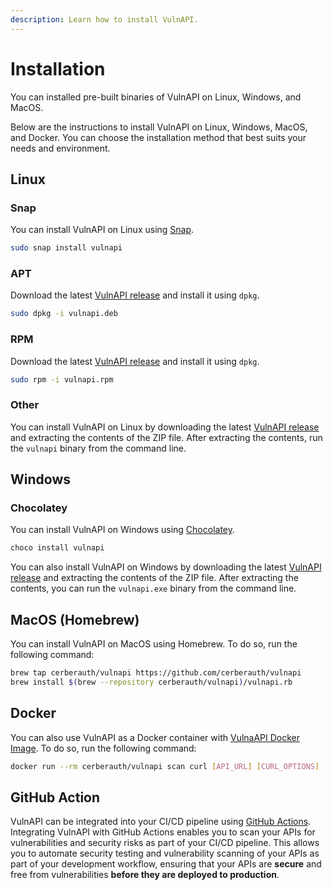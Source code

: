 ```yaml
---
description: Learn how to install VulnAPI.
---
```


# Installation

You can installed pre-built binaries of VulnAPI on Linux, Windows, and MacOS.

Below are the instructions to install VulnAPI on Linux, Windows, MacOS, and Docker. You can choose the installation method that best suits your needs and environment.

## Linux

### Snap

You can install VulnAPI on Linux using [Snap](https://snapcraft.io/vulnapi).

```bash copy
sudo snap install vulnapi
```

### APT

Download the latest [VulnAPI release](https://github.com/cerberauth/vulnapi/releases?ref=deb) and install it using `dpkg`.

```bash copy
sudo dpkg -i vulnapi.deb
```

### RPM

Download the latest [VulnAPI release](https://github.com/cerberauth/vulnapi/releases?ref=rpm) and install it using `dpkg`.

```bash copy
sudo rpm -i vulnapi.rpm
```

### Other

You can install VulnAPI on Linux by downloading the latest [VulnAPI release](https://github.com/cerberauth/vulnapi/releases?ref=other) and extracting the contents of the ZIP file. After extracting the contents, run the `vulnapi` binary from the command line.

## Windows

### Chocolatey

You can install VulnAPI on Windows using [Chocolatey](https://chocolatey.org/packages/vulnapi).

```bash copy
choco install vulnapi
```

You can also install VulnAPI on Windows by downloading the latest [VulnAPI release](https://github.com/cerberauth/vulnapi/releases?ref=windows) and extracting the contents of the ZIP file. After extracting the contents, you can run the `vulnapi.exe` binary from the command line.

## MacOS (Homebrew)

You can install VulnAPI on MacOS using Homebrew. To do so, run the following command:

```bash copy
brew tap cerberauth/vulnapi https://github.com/cerberauth/vulnapi
brew install $(brew --repository cerberauth/vulnapi)/vulnapi.rb
```

## Docker

You can also use VulnAPI as a Docker container with [VulnaAPI Docker Image](https://hub.docker.com/r/cerberauth/vulnapi). To do so, run the following command:

```bash copy
docker run --rm cerberauth/vulnapi scan curl [API_URL] [CURL_OPTIONS]
```

## GitHub Action

VulnAPI can be integrated into your CI/CD pipeline using [GitHub Actions](./getting-started/github-action.md). Integrating VulnAPI with GitHub Actions enables you to scan your APIs for vulnerabilities and security risks as part of your CI/CD pipeline. This allows you to automate security testing and vulnerability scanning of your APIs as part of your development workflow, ensuring that your APIs are **secure** and free from vulnerabilities **before they are deployed to production**.
